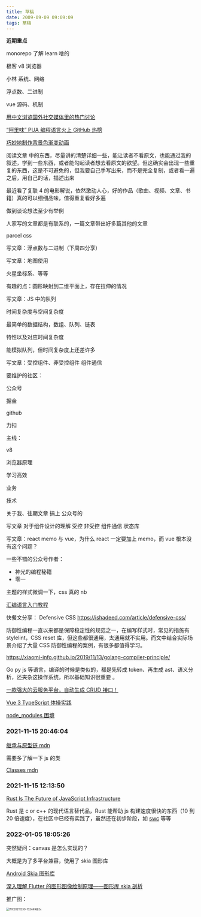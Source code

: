 ```yaml
---
title: 草稿
date: 2009-09-09 09:09:09
tags: 草稿
---
```


**近期重点**

monorepo 了解 learn 啥的

极客 v8 浏览器

小林 系统、网络

浮点数、二进制

vue 源码、机制

[用中文浏览国外社交媒体里的热门讨论](https://www.buzzing.cc/)

[“阿里味” PUA 编程语言火上 GitHub 热榜](https://mp.weixin.qq.com/s/ccZlWXJiEbzMDBQYd0F7PA)

[巧妙地制作背景色渐变动画](https://github.com/chokcoco/iCSS/issues/10)

阅读文章 中的东西，尽量讲的清楚详细一些，能让读者不看原文，也能通过我的叙述，学到一些东西，或者能勾起读者想去看原文的欲望。但这确实会出现一些重复的东西，这是不可避免的，但我要自己手写出来，而不是完全复制，或者看一遍之后，用自己的话，描述出来

最近看了复联 4 的电影解说，依然激动人心，好的作品（歌曲、视频、文章、书籍）真的可以细细品味，值得重复看好多遍

做到谈论想法至少有举例

人家写的文章都是有联系的，一篇文章带出好多篇其他的文章

parcel css

写文章：浮点数与二进制（下周四分享）

写文章：地图使用

火星坐标系、等等

有趣的点：圆形映射到二维平面上，存在拉伸的情况

写文章：JS 中的队列

时间复杂度与空间复杂度

最简单的数据结构，数组、队列、链表

特性以及对应时间复杂度

能模拟队列，但时间复杂度上还差许多

写文章：受控组件、非受控组件 组件通信

要维护的社区：

公众号

掘金

github

力扣

主线：

v8

浏览器原理

学习高效

业务

技术

关于我、往期文章 搞上 公众号的

写文章 对于组件设计的理解 受控 非受控 组件通信 状态库

写文章：react memo 与 vue，为什么 react 一定要加上 memo，而 vue 根本没有这个问题？

一些不错的公众号作者：

-   神光的编程秘籍
-   零一

主题的样式微调一下，css 真的 nb

[汇编语言入门教程](https://www.ruanyifeng.com/blog/2018/01/assembly-language-primer.html)

快餐文分享： Defensive CSS https://ishadeed.com/article/defensive-css/

防御性编程一直以来都是保障稳定性的规范之一，在编写样式时，常见的措施有 stylelint，CSS reset 库，但这些都很通用，太通用就不实用。而文中结合实际场景介绍了大量 CSS 防御性编程的案例，有很多都值得学习。

https://xiaomi-info.github.io/2019/11/13/golang-compiler-principle/

Go py js 等语言，编译的时候是类似的，都是先转成 token、再生成 ast、语义分析，还夹杂这操作系统，所以基础知识很重要 。

[一款强大的云服务平台，自动生成 CRUD 接口！](https://mp.weixin.qq.com/s/DGSNmxC6V3OvbX--3gHe4w)

[Vue 3 TypeScript 体操实践](https://bytedance.feishu.cn/docs/doccnHbubW35lrC0Hzvzx5LBR9f)

[node_modules 困境](https://zhuanlan.zhihu.com/p/137535779)

### 2021-11-15 20:46:04

[继承与原型链 mdn](https://developer.mozilla.org/zh-CN/docs/Web/JavaScript/Inheritance_and_the_prototype_chain)

需要多了解一下 js 的类

[Classes mdn](https://developer.mozilla.org/en-US/docs/Web/JavaScript/Reference/Classes)

### 2021-11-15 12:13:50

[Rust Is The Future of JavaScript Infrastructure](https://leerob.io/blog/rust)

Rust 是 c or c++ 的现代语言替代品，Rust 能帮助 js 构建速度很快的东西（10 到 20 倍速度），在社区中已经有实践了，虽然还在初步阶段，如 [swc](https://github.com/swc-project/swc) 等等

### 2022-01-05 18:05:26

突然疑问：canvas 是怎么实现的？

大概是为了多平台兼容，使用了 skia 图形库

[Android Skia 图形库](https://juejin.cn/post/6907456218621558792)

[深入理解 Flutter 的图形图像绘制原理——图形库 skia 剖析](https://segmentfault.com/a/1190000038827450)

推广图：

<img src="https://gitee.com/wen98y/upic/raw/master/uPic/2021-12/30_13:29_wccTaI.png" alt="WX20211230-132449@2x" style="zoom:50%;" />

